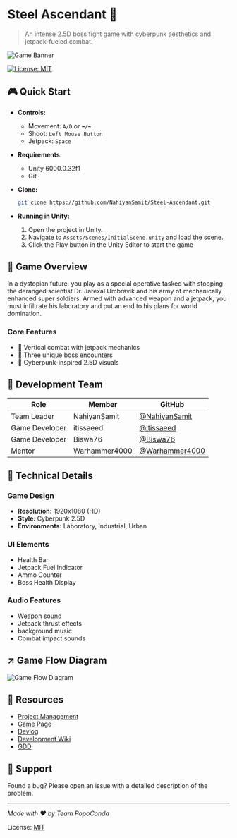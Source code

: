 # Steel Ascendant 🚀

> An intense 2.5D boss fight game with cyberpunk aesthetics and jetpack-fueled combat.

![Game Banner](https://media.discordapp.net/attachments/1320751643876261973/1361393219128000643/Game_Logo.png?ex=67fe97bc&is=67fd463c&hm=a7b4e01fcd2329ca2f66c4093791d4a1879172cff6d5ae4bb6f13605cac70693&=&format=webp&quality=lossless&width=1872&height=502)

[![License: MIT](https://img.shields.io/badge/License-MIT-yellow.svg)](https://opensource.org/licenses/MIT)

## 🎮 Quick Start

- **Controls:**
  - Movement: `A/D` or `⬅️/➡️`
  - Shoot: `Left Mouse Button`
  - Jetpack: `Space`

- **Requirements:**
  - Unity 6000.0.32f1
  - Git

- **Clone:**
  ```bash
  git clone https://github.com/NahiyanSamit/Steel-Ascendant.git
  ```

- **Running in Unity:**
  1. Open the project in Unity.
  2. Navigate to `Assets/Scenes/InitialScene.unity` and load the scene.
  3. Click the Play button in the Unity Editor to start the game

## 🎯 Game Overview

In a dystopian future, you play as a special operative tasked with stopping the deranged scientist Dr. Jarexal Umbravik and his army of mechanically enhanced super soldiers. Armed with advanced weapon and a jetpack, you must infiltrate his laboratory and put an end to his plans for world domination.

### Core Features

- 🚀 Vertical combat with jetpack mechanics
- 🎯 Three unique boss encounters
- 🎨 Cyberpunk-inspired 2.5D visuals

## 👥 Development Team

| Role | Member | GitHub |
|------|--------|--------|
| Team Leader | NahiyanSamit | [@NahiyanSamit](https://github.com/NahiyanSamit) |
| Game Developer | itissaeed | [@itissaeed](https://github.com/itissaeed) |
| Game Developer | Biswa76 | [@Biswa76](https://github.com/Biswa76) |
| Mentor | Warhammer4000 | [@Warhammer4000](https://github.com/Warhammer4000) |

## 🎨 Technical Details

### Game Design
- **Resolution:** 1920x1080 (HD)
- **Style:** Cyberpunk 2.5D
- **Environments:** Laboratory, Industrial, Urban

### UI Elements
- Health Bar
- Jetpack Fuel Indicator
- Ammo Counter
- Boss Health Display

### Audio Features
- Weapon sound
- Jetpack thrust effects
- background music
- Combat impact sounds

## ↗️ Game Flow Diagram
![Game Flow Diagram](https://media.discordapp.net/attachments/1320751643876261973/1361402062008746005/SteelAscendantFlowChart.png?ex=68009a39&is=67ff48b9&hm=673f019e44b71d7dad89a045780a5323fab81209f957277dde6e4c77cb0e4f23&=&format=webp&quality=lossless)

## 🔗 Resources

- [Project Management](https://sharing.clickup.com/9018894642/l/h/8ct2u9j-278/0fe70fbebe022bd)
- [Game Page](https://nahiyansamit.itch.io/steel-ascendant)
- [Devlog](https://nahiyansamit.itch.io/steel-ascendant/devlog/900184/devlog-1-steel-ascendant-first-steps)
- [Development Wiki](https://github.com/Learnathon-By-Geeky-Solutions/popoconda/wiki)
- [GDD](https://docs.google.com/document/d/13Mdw4Bq89dcxUxyYRou4636Uv8_hyzNATp_Rl8R5IWk/edit?tab=t.0#heading=h.8nogem2xw2dd)

## 🐛 Support

Found a bug? Please open an issue with a detailed description of the problem.

---

*Made with ❤️ by Team PopoConda*

License: [MIT](LICENSE)

